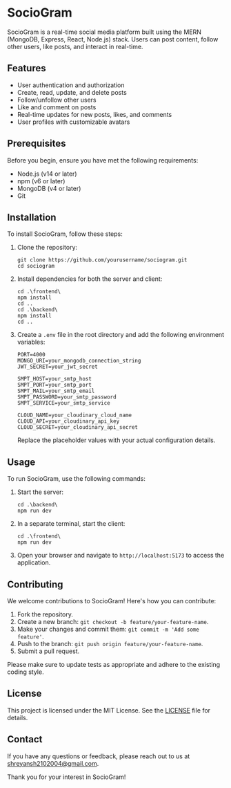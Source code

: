 # SocioGram

SocioGram is a real-time social media platform built using the MERN (MongoDB, Express, React, Node.js) stack. Users can post content, follow other users, like posts, and interact in real-time.

## Features

- User authentication and authorization
- Create, read, update, and delete posts
- Follow/unfollow other users
- Like and comment on posts
- Real-time updates for new posts, likes, and comments
- User profiles with customizable avatars

## Prerequisites

Before you begin, ensure you have met the following requirements:

- Node.js (v14 or later)
- npm (v6 or later)
- MongoDB (v4 or later)
- Git

## Installation

To install SocioGram, follow these steps:

1. Clone the repository:
   ```
   git clone https://github.com/yourusername/sociogram.git
   cd sociogram
   ```

2. Install dependencies for both the server and client:
   ```
   cd .\frontend\
   npm install
   cd ..
   cd .\backend\ 
   npm install
   cd ..
   ```

3. Create a `.env` file in the root directory and add the following environment variables:
   ```
   PORT=4000
   MONGO_URI=your_mongodb_connection_string
   JWT_SECRET=your_jwt_secret

   SMPT_HOST=your_smtp_host
   SMPT_PORT=your_smtp_port
   SMPT_MAIL=your_smtp_email
   SMPT_PASSWORD=your_smtp_password
   SMPT_SERVICE=your_smtp_service

   CLOUD_NAME=your_cloudinary_cloud_name
   CLOUD_API=your_cloudinary_api_key
   CLOUD_SECRET=your_cloudinary_api_secret
   ```

   Replace the placeholder values with your actual configuration details.

## Usage

To run SocioGram, use the following commands:

1. Start the server:
   ```
   cd .\backend\ 
   npm run dev
   ```

2. In a separate terminal, start the client:
   ```
   cd .\frontend\
   npm run dev
   ```

3. Open your browser and navigate to `http://localhost:5173` to access the application.

## Contributing

We welcome contributions to SocioGram! Here's how you can contribute:

1. Fork the repository.
2. Create a new branch: `git checkout -b feature/your-feature-name`.
3. Make your changes and commit them: `git commit -m 'Add some feature'`.
4. Push to the branch: `git push origin feature/your-feature-name`.
5. Submit a pull request.

Please make sure to update tests as appropriate and adhere to the existing coding style.

## License

This project is licensed under the MIT License. See the [LICENSE](LICENSE) file for details.

## Contact

If you have any questions or feedback, please reach out to us at [shreyansh2102004@gmail.com](mailto:shreyansh2102004@gmail.com).

Thank you for your interest in SocioGram!
